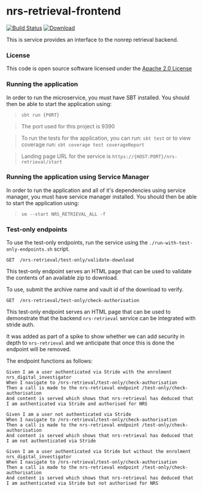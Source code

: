 # nrs-retrieval-frontend

[![Build Status](https://travis-ci.org/hmrc/nrs-retrieval-frontend.svg)](https://travis-ci.org/hmrc/nrs-retrieval-frontend) [ ![Download](https://api.bintray.com/packages/hmrc/releases/nrs-retrieval-frontend/images/download.svg) ](https://bintray.com/hmrc/releases/nrs-retrieval-frontend/_latestVersion)

This is service provides an interface to the nonrep retrieval backend.

### License

This code is open source software licensed under the [Apache 2.0 License]("http://www.apache.org/licenses/LICENSE-2.0.html")


### Running the application

In order to run the microservice, you must have SBT installed. You should then be able to start the application using:

> ```sbt run {PORT}```

> The port used for this project is 9390

> To run the tests for the application, you can run: ```sbt test```
> or to view coverage run: ```sbt coverage test coverageReport```

> Landing page URL for the service is ```https://{HOST:PORT}/nrs-retrieval/start```

### Running the application using Service Manager

In order to run the application and all of it's dependencies using service manager, you must have service manager installed.
You should then be able to start the application using:

> ```sm --start NRS_RETRIEVAL_ALL -f```

### Test-only endpoints

To use the test-only endpoints, run the service using the `./run-with-test-only-endpoints.sh` script.


`GET  /nrs-retrieval/test-only/validate-download`

This test-only endpoint serves an HTML page that can be used to validate the contents of an available zip to download.

To use, submit the archive name and vault id of the download to verify.


`GET  /nrs-retrieval/test-only/check-authorisation`

This test-only endpoint serves an HTML page that can be used to demonstrate that the backend `nrs-retrieval` service can be integrated with stride auth.

It was added as part of a spike to show whether we can add security in depth to `nrs-retrieval` and we anticipate that once this is done the endpoint will be removed.

The endpoint functions as follows:

    Given I am a user authenticated via Stride with the enrolment nrs_digital_investigator
    When I navigate to /nrs-retrieval/test-only/check-authorisation
    Then a call is made to the nrs-retrieval endpoint /test-only/check-authorisation
    And content is served which shows that nrs-retrieval has deduced that I am authenticated via Stride and authorised for NRS

    Given I am a user not authenticated via Stride
    When I navigate to /nrs-retrieval/test-only/check-authorisation
    Then a call is made to the nrs-retrieval endpoint /test-only/check-authorisation
    And content is served which shows that nrs-retrieval has deduced that I am not authenticated via Stride

    Given I am a user authenticated via Stride but without the enrolment nrs_digital_investigator
    When I navigate to /nrs-retrieval/test-only/check-authorisation
    Then a call is made to the nrs-retrieval endpoint /test-only/check-authorisation
    And content is served which shows that nrs-retrieval has deduced that I am authenticated via Stride but not authorised for NRS

